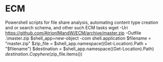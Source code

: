 # ECM
Powershell scripts for file share analysis, automating content type creation and or search schema, and other such ECM tasks
wget -Uri https://github.com/AtrionIMandW/ECM/archive/master.zip -Outfile .\master.zip
$shell_app=new-object -com shell.application
$filename = "master.zip"
$zip_file = $shell_app.namespace((Get-Location).Path + "\$filename")
$destination = $shell_app.namespace((Get-Location).Path)
$destination.Copyhere($zip_file.items())

